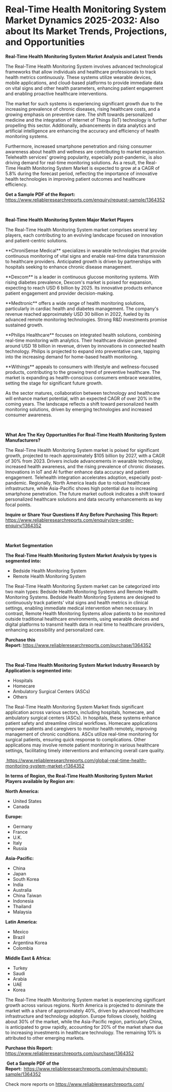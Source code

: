 <p><h1>Real-Time Health Monitoring System Market Dynamics 2025-2032: Also about Its Market Trends, Projections, and Opportunities</h1></p><p><strong>Real-Time Health Monitoring System Market Analysis and Latest Trends</strong></p>
<p><p>The Real-Time Health Monitoring System involves advanced technological frameworks that allow individuals and healthcare professionals to track health metrics continuously. These systems utilize wearable devices, mobile applications, and cloud-based platforms to provide immediate data on vital signs and other health parameters, enhancing patient engagement and enabling proactive healthcare interventions.</p><p>The market for such systems is experiencing significant growth due to the increasing prevalence of chronic diseases, rising healthcare costs, and a growing emphasis on preventive care. The shift towards personalized medicine and the integration of Internet of Things (IoT) technology is further propelling this sector. Additionally, advancements in data analytics and artificial intelligence are enhancing the accuracy and efficiency of health monitoring systems.</p><p>Furthermore, increased smartphone penetration and rising consumer awareness about health and wellness are contributing to market expansion. Telehealth services' growing popularity, especially post-pandemic, is also driving demand for real-time monitoring solutions. As a result, the Real-Time Health Monitoring System Market is expected to grow at a CAGR of 5.8% during the forecast period, reflecting the importance of innovative health technologies in improving patient outcomes and healthcare efficiency.</p></p>
<p><strong>Get a Sample PDF of the Report:&nbsp;</strong> <a href="https://www.reliableresearchreports.com/enquiry/request-sample/1364352?utm_campaign=2245&utm_medium=2&utm_source=Github&utm_content=ia&utm_term=28022025&utm_id=real-time-health-monitoring-system">https://www.reliableresearchreports.com/enquiry/request-sample/1364352</a></p>
<p>&nbsp;</p>
<p><strong>Real-Time Health Monitoring System Major Market Players</strong></p>
<p><p>The Real-Time Health Monitoring System market comprises several key players, each contributing to an evolving landscape focused on innovation and patient-centric solutions. </p><p>**ChroniSense Medical** specializes in wearable technologies that provide continuous monitoring of vital signs and enable real-time data transmission to healthcare providers. Anticipated growth is driven by partnerships with hospitals seeking to enhance chronic disease management.</p><p>**Dexcom** is a leader in continuous glucose monitoring systems. With rising diabetes prevalence, Dexcom's market is poised for expansion, expecting to reach USD 6 billion by 2025. Its innovative products enhance patient engagement and provider decision-making.</p><p>**Medtronic** offers a wide range of health monitoring solutions, particularly in cardiac health and diabetes management. The company's revenue reached approximately USD 30 billion in 2022, fueled by its advanced remote monitoring technologies. Strong R&D investments promise sustained growth.</p><p>**Philips Healthcare** focuses on integrated health solutions, combining real-time monitoring with analytics. Their healthcare division generated around USD 18 billion in revenue, driven by innovations in connected health technology. Philips is projected to expand into preventative care, tapping into the increasing demand for home-based health monitoring.</p><p>**Withings** appeals to consumers with lifestyle and wellness-focused products, contributing to the growing trend of preventive healthcare. The market is expanding as health-conscious consumers embrace wearables, setting the stage for significant future growth.</p><p>As the sector matures, collaboration between technology and healthcare will enhance market potential, with an expected CAGR of over 20% in the coming years. The landscape reflects a shift toward personalized health monitoring solutions, driven by emerging technologies and increased consumer awareness.</p></p>
<p>&nbsp;</p>
<p><strong>What Are The Key Opportunities For Real-Time Health Monitoring System Manufacturers?</strong></p>
<p><p>The Real-Time Health Monitoring System market is poised for significant growth, projected to reach approximately $105 billion by 2027, with a CAGR of 30% from 2023. Drivers include advancements in wearable technology, increased health awareness, and the rising prevalence of chronic diseases. Innovations in IoT and AI further enhance data accuracy and patient engagement. Telehealth integration accelerates adoption, especially post-pandemic. Regionally, North America leads due to robust healthcare infrastructure, while Asia-Pacific shows high potential due to increasing smartphone penetration. The future market outlook indicates a shift toward personalized healthcare solutions and data security enhancements as key focal points.</p></p>
<p><strong>Inquire or Share Your Questions If Any Before Purchasing This Report:</strong> <a href="https://www.reliableresearchreports.com/enquiry/pre-order-enquiry/1364352?utm_campaign=2245&utm_medium=2&utm_source=Github&utm_content=ia&utm_term=28022025&utm_id=real-time-health-monitoring-system">https://www.reliableresearchreports.com/enquiry/pre-order-enquiry/1364352</a></p>
<p>&nbsp;</p>
<p><strong>Market Segmentation</strong></p>
<p><strong>The Real-Time Health Monitoring System Market Analysis by types is segmented into:</strong></p>
<p><ul><li>Bedside Health Monitoring System</li><li>Remote Health Monitoring System</li></ul></p>
<p><p>The Real-Time Health Monitoring System market can be categorized into two main types: Bedside Health Monitoring Systems and Remote Health Monitoring Systems. Bedside Health Monitoring Systems are designed to continuously track patients' vital signs and health metrics in clinical settings, enabling immediate medical intervention when necessary. In contrast, Remote Health Monitoring Systems allow patients to be monitored outside traditional healthcare environments, using wearable devices and digital platforms to transmit health data in real time to healthcare providers, enhancing accessibility and personalized care.</p></p>
<p><strong>Purchase this Report:&nbsp;</strong><a href="https://www.reliableresearchreports.com/purchase/1364352?utm_campaign=2245&utm_medium=2&utm_source=Github&utm_content=ia&utm_term=28022025&utm_id=real-time-health-monitoring-system">https://www.reliableresearchreports.com/purchase/1364352</a></p>
<p>&nbsp;</p>
<p><strong>The Real-Time Health Monitoring System Market Industry Research by Application is segmented into:</strong></p>
<p><ul><li>Hospitals</li><li>Homecare</li><li>Ambulatory Surgical Centers (ASCs)</li><li>Others</li></ul></p>
<p><p>The Real-Time Health Monitoring System Market finds significant application across various sectors, including hospitals, homecare, and ambulatory surgical centers (ASCs). In hospitals, these systems enhance patient safety and streamline clinical workflows. Homecare applications empower patients and caregivers to monitor health remotely, improving management of chronic conditions. ASCs utilize real-time monitoring for surgical patients, ensuring quick response to complications. Other applications may involve remote patient monitoring in various healthcare settings, facilitating timely interventions and enhancing overall care quality.</p></p>
<p><a href="https://www.reliableresearchreports.com/global-real-time-health-monitoring-system-market-r1364352?utm_campaign=2245&utm_medium=2&utm_source=Github&utm_content=ia&utm_term=28022025&utm_id=real-time-health-monitoring-system">&nbsp;https://www.reliableresearchreports.com/global-real-time-health-monitoring-system-market-r1364352</a></p>
<p><strong>In terms of Region, the Real-Time Health Monitoring System Market Players available by Region are:</strong></p>
<p>
    <p> <strong> North America: </strong>
        <ul>
            <li>United States</li>
            <li>Canada</li>
        </ul>
        </p> 
    <p> <strong> Europe: </strong>
        <ul>
            <li>Germany</li>
            <li>France</li>
            <li>U.K.</li>
            <li>Italy</li>
            <li>Russia</li>
        </ul>
        </p> 
    <p> <strong> Asia-Pacific: </strong>
        <ul>
            <li>China</li>
            <li>Japan</li>
            <li>South Korea</li>
            <li>India</li>
            <li>Australia</li>
            <li>China Taiwan</li>
            <li>Indonesia</li>
            <li>Thailand</li>
            <li>Malaysia</li>
        </ul>
        </p> 
    <p> <strong> Latin America: </strong>
        <ul>
            <li>Mexico</li>
            <li>Brazil</li>
            <li>Argentina Korea</li>
            <li>Colombia</li>
        </ul>
        </p> 
    <p> <strong> Middle East & Africa: </strong>
        <ul>
            <li>Turkey</li>
            <li>Saudi</li>
            <li>Arabia</li>
            <li>UAE</li>
            <li>Korea</li>
        </ul>
    </p>
    </p>
<p><p>The Real-Time Health Monitoring System market is experiencing significant growth across various regions. North America is projected to dominate the market with a share of approximately 40%, driven by advanced healthcare infrastructure and technology adoption. Europe follows closely, holding about 30% of the market, while the Asia-Pacific region, particularly China, is anticipated to grow rapidly, accounting for 20% of the market share due to increasing investments in healthcare technology. The remaining 10% is attributed to other emerging markets.</p></p>
<p><strong>Purchase this Report: </strong><a href="https://www.reliableresearchreports.com/purchase/1364352?utm_campaign=2245&utm_medium=2&utm_source=Github&utm_content=ia&utm_term=28022025&utm_id=real-time-health-monitoring-system">https://www.reliableresearchreports.com/purchase/1364352</a></p>
<p>&nbsp;<strong>Get a Sample PDF of the Report:&nbsp;&nbsp;</strong><a href="https://www.reliableresearchreports.com/enquiry/request-sample/1364352?utm_campaign=2245&utm_medium=2&utm_source=Github&utm_content=ia&utm_term=28022025&utm_id=real-time-health-monitoring-system">https://www.reliableresearchreports.com/enquiry/request-sample/1364352</a></p>
<p><strong></strong></p>
<p>Check more reports on <a href="https://www.reliableresearchreports.com/?utm_campaign=2245&utm_medium=2&utm_source=Github&utm_content=ia&utm_term=28022025&utm_id=real-time-health-monitoring-system">https://www.reliableresearchreports.com/</a></p>